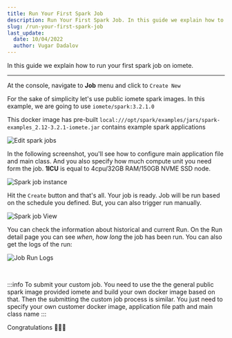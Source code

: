 ```yaml
---
title: Run Your First Spark Job
description: Run Your First Spark Job. In this guide we explain how to run your first spark job on iomete.
slug: /run-your-first-spark-job
last_update:
  date: 10/04/2022
  author: Vugar Dadalov
---
```


In this guide we explain how to run your first spark job on iomete.
___

At the console, navigate to **Job** menu and click to `Create New`

For the sake of simplicity let's use public iomete spark images. In this example, we are going to use `iomete/spark:3.2.1.0`

This docker image has pre-built `local:///opt/spark/examples/jars/spark-examples_2.12-3.2.1-iomete.jar` contains example spark applications

![Edit spark jobs](/img/guides/edit-spark-job.png)

In the following screenshot, you'll see how to configure main application file and main class. And you also specify how much compute unit you need form the job. **1ICU** is equal to 4cpu/32GB RAM/150GB NVME SSD node. 

![Spark job instance](/img/guides/spark-job-instance.png)

Hit the `Create` button and that's all. Your job is ready. Job will be run based on the schedule you defined. But, you can also trigger run manually. 

![Spark job View](/img/guides/spark-job-view.png)
<!-- [block:image]
{
  "images": [
    {
      "image": [
        "https://files.readme.io/07e54bd-Screen_Shot_2022-02-13_at_15.34.22.png",
        "Screen Shot 2022-02-13 at 15.34.22.png",
        2166
      ],
      "caption": "Job View"
    }
  ]
}
[/block] -->

You can check the information about historical and current Run. On the Run detail page you can see _when_, _how long_ the job has been run. You can also get the logs of the run: 

![Job Run Logs](/img/guides/job-run-logs.png)
<!-- [block:image]
{
  "images": [
    {
      "image": [
        "https://files.readme.io/ebc6215-Screen_Shot_2022-02-13_at_15.37.38.png",
        "Screen Shot 2022-02-13 at 15.37.38.png",
        2200
      ],
      "caption": "Job Run Logs"
    }
  ]
}
[/block] -->

<br/>

:::info
To submit your custom job. You need to use the the general public spark image provided iomete and build your own docker image based on that. Then the submitting the custom job process is similar. You just need to specify your own customer docker image, application file path and main class name
:::

Congratulations 🎉🎉🎉